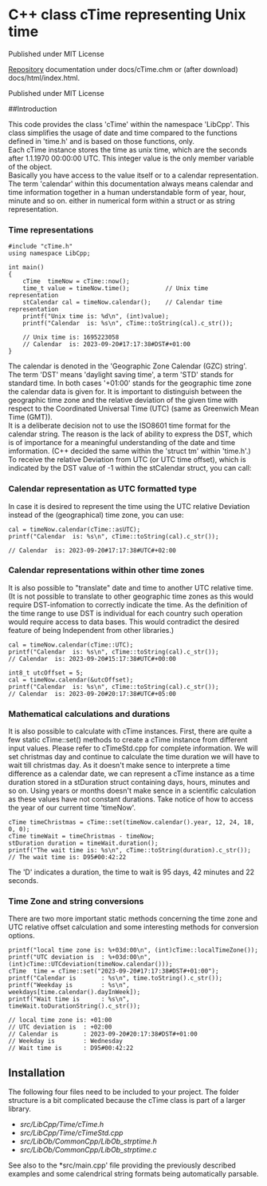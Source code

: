#  C++ class cTime representing Unix timePublished under MIT License    [Repository](https://github.com/OlafSimon/cTime) documentation under docs/cTime.chm or (after download) docs/html/index.html.Published under MIT License   ##Introduction This code provides the class 'cTime' within the namespace 'LibCpp'. This class simplifies theusage of date and time compared to the functions defined in 'time.h' and is based on thosefunctions, only.  Each cTime instance stores the time as unix time, which are the seconds after 1.1.1970 00:00:00 UTC. This integer value is the only member variable of the object.  Basically you have access to the value itself or to a calendar representation. The term 'calendar' within this documentation always means calendar and time information together in a human understandable form of year, hour, minute and so on. either in numerical form within a struct or as string representation.### Time representations    #include "cTime.h"    using namespace LibCpp;    int main()    {        cTime  timeNow = cTime::now();        time_t value = timeNow.time();          // Unix time representation        stCalendar cal = timeNow.calendar();    // Calendar time representation        printf("Unix time is: %d\n", (int)value);        printf("Calendar  is: %s\n", cTime::toString(cal).c_str());        // Unix time is: 1695223058        // Calendar  is: 2023-09-20#17:17:38#DST#+01:00    }The calendar is denoted in the 'Geographic Zone Calendar (GZC) string'.  The term 'DST' means 'daylight saving time', a term 'STD' stands for standard time. In both cases '+01:00' stands for the geographic time zone the calendar data is given for. It is important to distinguish between the geographic time zone and the relative deviation of the given time with respect to the Coordinated Universal Time (UTC) (same as Greenwich Mean Time (GMT)).  It is a deliberate decision not to use the ISO8601 time format for the calendar string. Thereason is the lack of ability to express the DST, which is of importance for a meaningful understanding of the date and time imformation. (C++ decided the same within the 'struct tm' within 'time.h'.)  To receive the relative Deviation from UTC (or UTC time offset), which is indicated by the DST value of -1 within the stCalendar struct, you can call:### Calendar representation as UTC formatted typeIn case it is desired to represent the time using the UTC relative Deviation instead of the (geographical) timezone, you can use:    cal = timeNow.calendar(cTime::asUTC);    printf("Calendar  is: %s\n", cTime::toString(cal).c_str());    // Calendar  is: 2023-09-20#17:17:38#UTC#+02:00### Calendar representations within other time zonesIt is also possible to "translate" date and time to another UTC relative time. (It is not possibleto translate to other geographic time zones as this would require DST-infomation to correctly indicate the time. As the definition of the time range to use DST is individual for each country such operation would requireaccess to data bases. This would contradict the desired feature of being Independent from other libraries.)    cal = timeNow.calendar(cTime::UTC);    printf("Calendar  is: %s\n", cTime::toString(cal).c_str());    // Calendar  is: 2023-09-20#15:17:38#UTC#+00:00    int8_t utcOffset = 5;    cal = timeNow.calendar(&utcOffset);    printf("Calendar  is: %s\n", cTime::toString(cal).c_str());    // Calendar  is: 2023-09-20#20:17:38#UTC#+05:00### Mathematical calculations and durationsIt is also possible to calculate with cTime instances. First, thereare quite a few static cTime::set() methods to create a cTime instancefrom different input values. Please refer to cTimeStd.cpp for completeinformation. We will set christmas day and continue to calculate thetime duration we will have to wait till christmas day. As it doesn't makesence to interprete a time difference as a calendar date, we canrepresent a cTime instance as a time duration stored in a stDurationstruct containing days, hours, minutes and so on. Using years or monthsdoesn't make sence in a scientific calculation as these values havenot constant durations. Take notice of how to access the year of ourcurrent time 'timeNow'.    cTime timeChristmas = cTime::set(timeNow.calendar().year, 12, 24, 18, 0, 0);    cTime timeWait = timeChristmas - timeNow;    stDuration duration = timeWait.duration();    printf("The wait time is: %s\n", cTime::toString(duration).c_str());    // The wait time is: D95#00:42:22The 'D' indicates a duration, the time to wait is 95 days, 42 minutes and 22 seconds.### Time Zone and string conversionsThere are two more important static methods concerning the time zone and UTC relative offset calculation and some interesting methods for conversion options.    printf("local time zone is: %+03d:00\n", (int)cTime::localTimeZone());    printf("UTC deviation is  : %+03d:00\n", (int)cTime::UTCdeviation(timeNow.calendar()));    cTime  time = cTime::set("2023-09-20#17:17:38#DST#+01:00");    printf("Calendar is       : %s\n", time.toString().c_str());    printf("Weekday is        : %s\n", weekdays[time.calendar().dayInWeek]);    printf("Wait time is      : %s\n", timeWait.toDurationString().c_str());    // local time zone is: +01:00    // UTC deviation is  : +02:00    // Calendar is       : 2023-09-20#20:17:38#DST#+01:00    // Weekday is        : Wednesday    // Wait time is      : D95#00:42:22## InstallationThe following four files need to be included to your project. The folder structure is a bit complicated becausethe cTime class is part of a larger library.- *src/LibCpp/Time/cTime.h*- *src/LibCpp/Time/cTimeStd.cpp*- *src/LibOb/CommonCpp/LibOb_strptime.h*- *src/LibOb/CommonCpp/LibOb_strptime.c*See also to the *src/main.cpp' file providing the previously described examples and some calendrical string formats being automatically parsable.